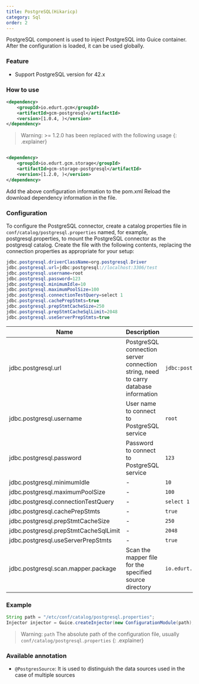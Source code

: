 ```yaml
---
title: PostgreSQL(Hikaricp)
category: Sql
order: 2
---
```


PostgreSQL component is used to inject PostgreSQL into Guice container. After the configuration is loaded, it can be used globally.

### Feature

- Support PostgreSQL version for 42.x

### How to use

```xml
<dependency>
    <groupId>io.edurt.gcm</groupId>
    <artifactId>gcm-postgresql</artifactId>
    <version>[1.0.4, )</version>
</dependency>
```

> Warning:  >= 1.2.0 has been replaced with the following usage
{: .explainer}

```xml

<dependency>
    <groupId>io.edurt.gcm.storage</groupId>
    <artifactId>gcm-storage-postgresql</artifactId>
    <version>[1.2.0, )</version>
</dependency>
```

Add the above configuration information to the pom.xml Reload the download dependency information in the file.

### Configuration

To configure the PostgreSQL connector, create a catalog properties file in `conf/catalog/postgresql.properties` named, for example, postgresql.properties, to mount the PostgreSQL connector as the postgresql catalog. Create the file with the following contents, replacing the connection properties as appropriate for your setup:

```java 
jdbc.postgresql.driverClassName=org.postgresql.Driver
jdbc.postgresql.url=jdbc:postgresql://localhost:3306/test
jdbc.postgresql.username=root
jdbc.postgresql.password=123
jdbc.postgresql.minimumIdle=10
jdbc.postgresql.maximumPoolSize=100
jdbc.postgresql.connectionTestQuery=select 1
jdbc.postgresql.cachePrepStmts=true
jdbc.postgresql.prepStmtCacheSize=250
jdbc.postgresql.prepStmtCacheSqlLimit=2048
jdbc.postgresql.useServerPrepStmts=true
```

|Name|Description|Default|
|---|---|---|
|jdbc.postgresql.url|PostgreSQL connection server connection string, need to carry database information|`jdbc:postgresql://localhost:3306/test`|
|jdbc.postgresql.username|User name to connect to PostgreSQL service|`root`|
|jdbc.postgresql.password|Password to connect to PostgreSQL service|`123`|
|jdbc.postgresql.minimumIdle|-|`10`|
|jdbc.postgresql.maximumPoolSize|-|`100`|
|jdbc.postgresql.connectionTestQuery|-|`select 1`|
|jdbc.postgresql.cachePrepStmts|-|`true`|
|jdbc.postgresql.prepStmtCacheSize|-|`250`|
|jdbc.postgresql.prepStmtCacheSqlLimit|-|`2048`|
|jdbc.postgresql.useServerPrepStmts|-|`true`|
|jdbc.postgresql.scan.mapper.package|Scan the mapper file for the specified source directory|`io.edurt.gcm.postgresql.hikari.mapper`|

### Example

```java 
String path = "/etc/conf/catalog/postgresql.properties";
Injector injector = Guice.createInjector(new ConfigurationModule(path), new HikariPostgreSQLModule());
```

> Warning: `path` The absolute path of the configuration file, usually `conf/catalog/postgresql.properties`
{: .explainer}

### Available annotation

- `@PostgresSource`: It is used to distinguish the data sources used in the case of multiple sources

